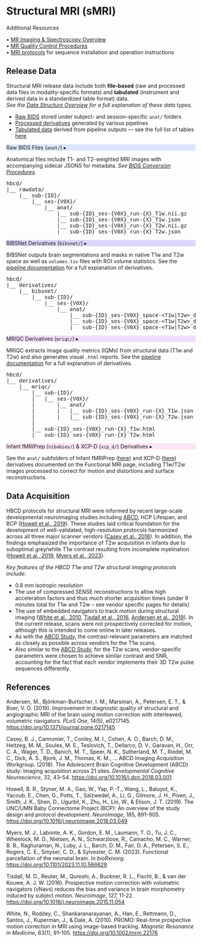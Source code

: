 # Structural MRI (sMRI)

<div class="notification-banner static-banner">
  <span class="emoji"><i class="fa-solid fa-circle-info"></i></span>
  <span class="text">
    Additional Resources
  </span>
</div>
<div class="notification-static-content">
<p> 
• <a href="..">MR Imaging & Spectroscopy Overview</a><br>
• <a href="../qc">MR Quality Control Procedures</a><br>
• <a href="../protocols">MRI protocols</a> for sequence installation and operation instructions
</p>
</div>

## Release Data

Structural MRI release data include both **file-based** (raw and processed data files in modality-specific formats) and **tabulated** (instrument and derived data in a standardized table format) data.      
<i>See the <a href="../../../datacuration/overview" target="_blank">Data Structure Overview</a> for a full explanation of these data types.</i>

 - <i class="fa fa-hammer"></i> <a href="../../../datacuration/file-based-data/#raw-bids" target="_blank">Raw BIDS</a> stored under subject- and session-specific <code>anat/</code> folders      
 - <i class="fas fa-cog"></i> <a href="../../../datacuration/file-based-data/#processed-derivatives" target="_blank">Processed derivatives</a> generated by various pipelines
 - <i class="fas fa-table"></i> <a href="../../../datacuration/phenotypes" target="_blank">Tabulated data</a> derived from pipeline outputs — see the full list of tables <a href="../../#mri" target="_blank">here</a>

<div id="rawbids" class="table-banner" onclick="toggleCollapse(this)" style="background-color: #dde6fe;">
  <span class="emoji"><i class="fa fa-folder-tree"></i></span>
  <span class="text-with-link">
<span class="text">Raw BIDS Files (<code>anat/</code>)</span>
  <a class="anchor-link" href="#rawbids" title="Copy link">
  <i class="fa-solid fa-link"></i>
  </a>
  </span>
  <span class="arrow">▸</span>
</div>
<div class="table-collapsible-content">
<p>Anatomical files include T1- and T2-weighted MRI images with accompanying sidecar JSONS for metadata. <i>See <a href="../../../datacuration/file-based-data/#bids-conversion-procedures">BIDS Conversion Procedures</a>.</i></p>
<pre class="folder-tree">
hbcd/
|__ rawdata/ 
    |__ sub-<span class="label">{ID}</span>/
        |__ ses-<span class="label">{V0X}</span>/
            |__ anat/
                |__ sub-<span class="label">{ID}</span>_ses-<span class="label">{V0X}</span>_run-<span class="label">{X}</span>_T1w.nii.gz 
                |__ sub-<span class="label">{ID}</span>_ses-<span class="label">{V0X}</span>_run-<span class="label">{X}</span>_T1w.json
                |__ sub-<span class="label">{ID}</span>_ses-<span class="label">{V0X}</span>_run-<span class="label">{X}</span>_T2w.nii.gz
                |__ sub-<span class="label">{ID}</span>_ses-<span class="label">{V0X}</span>_run-<span class="label">{X}</span>_T2w.json
</pre>
</div>

<div id="bibsnet" class="table-banner" onclick="toggleCollapse(this)" style="background-color: #dcd8fb;">
  <span class="emoji"><i class="fa fa-folder-tree"></i></span>
  <span class="text-with-link">
<span class="text">BIBSNet Derivatives (<code>bibsnet/</code>)</span>
  <a class="anchor-link" href="#bibsnet" title="Copy link">
  <i class="fa-solid fa-link"></i>
  </a>
  </span>
  <span class="arrow">▸</span>
</div>
<div class="table-collapsible-content">
<p>BIBSNet outputs brain segmentations and masks in native T1w and T2w space as well as <code>volumes.tsv</code> files with ROI volume statistics. See the <a href="https://bibsnet.readthedocs.io/en/latest/">pipeline documentation</a> for a full explanation of derivatives.</p>
<pre class="folder-tree">
hbcd/
|__ derivatives/ 
    |__ bibsnet/
        |__ sub-<span class="label">{ID}</span>/
            |__ ses-<span class="label">{V0X}</span>/
                |__ anat/
                    |__ sub-<span class="label">{ID}</span>_ses-<span class="label">{V0X}</span>_space-<span class="placeholder">&lt;T1w|T2w&gt;</span>_desc-aseg_dseg.nii.gz <span class="hashtag">(+JSON)</span>
                    |__ sub-<span class="label">{ID}</span>_ses-<span class="label">{V0X}</span>_space-<span class="placeholder">&lt;T1w|T2w&gt;</span>_desc-aseg_volumes.tsv <span class="hashtag">(+JSON)</span>         
                    |__ sub-<span class="label">{ID}</span>_ses-<span class="label">{V0X}</span>_space-<span class="placeholder">&lt;T1w|T2w&gt;</span>_desc-aseg_brain-mask.nii.gz <span class="hashtag">(+JSON)</span>
</pre>
</div>

<div id="mriqc" class="table-banner" onclick="toggleCollapse(this)" style="background-color: #f0dcfb;">
  <span class="emoji"><i class="fa fa-folder-tree"></i></span>
  <span class="text-with-link">
<span class="text">MRIQC Derivatives (<code>mriqc/</code>)</span>
  <a class="anchor-link" href="#mriqc" title="Copy link">
  <i class="fa-solid fa-link"></i>
  </a>
  </span>
  <span class="arrow">▸</span>
</div>
<div class="table-collapsible-content">
<p>MRIQC extracts image quality metrics (IQMs) from structural data (T1w and T2w) and also generates visual <code>.html</code> reports. See the <a href="https://mriqc.readthedocs.io/">pipeline documentation</a> for a full explanation of derivatives.</p>
<pre class="folder-tree">
hbcd/
|__ derivatives/ 
    |__ mriqc/
        |__ sub-<span class="label">{ID}</span>/
        |   |__ ses-<span class="label">{V0X}</span>/
        |       |__ anat/
        |       |   |__ sub-<span class="label">{ID}</span>_ses-<span class="label">{V0X}</span>_run-<span class="label">{X}</span>_T1w.json
        |       |   |__ sub-<span class="label">{ID}</span>_ses-<span class="label">{V0X}</span>_run-<span class="label">{X}</span>_T2w.json
        |        
        |__ sub-<span class="label">{ID}</span>_ses-<span class="label">{V0X}</span>_run-<span class="label">{X}</span>_T1w.html
        |__ sub-<span class="label">{ID}</span>_ses-<span class="label">{V0X}</span>_run-<span class="label">{X}</span>_T2w.html
</pre>
</div>

<div id="nibabies-xcpd" class="table-banner" onclick="toggleCollapse(this)" style="background-color: #fbe6f7">
  <span class="emoji"><i class="fa fa-folder-tree"></i></span>
  <span class="text-with-link">
<span class="text">Infant fMRIPrep (<code>nibabies/</code>) & XCP-D (<code>xcp_d/</code>) Derivatives</span>
  <a class="anchor-link" href="#nibabies-xcpd" title="Copy link">
  <i class="fa-solid fa-link"></i>
  </a>
  </span>
  <span class="arrow">▸</span>
</div>
<div class="table-collapsible-content">
<p>See the <code>anat/</code> subfolders of Infant fMRIPrep (<a href="../fmri/#nibabies" target="_blank">here</a>) and XCP-D (<a href="../fmri/#xcpd" target="_blank">here</a>) derivatives documented on the Functional MRI page, including T1w/T2w images processed to correct for motion and distortions and surface reconstructions.</p>
</div>

## Data Acquisition

HBCD protocols for structural MRI were informed by recent large-scale developmental neuroimaging studies including [ABCD](https://abcdstudy.org/), HCP Lifespan, and BCP ([Howell et al., 2019](https://pubmed.ncbi.nlm.nih.gov/29578031/)). These studies laid critical foundation for the development of well-validated, high-resolution protocols harmonized across all three major scanner vendors ([Casey et al., 2018](https://doi.org/10.1016/j.dcn.2018.03.001)). In addition, the findings emphasized the importance of T2w acquisition in infants due to suboptimal grey/white T1w contrast resulting from incomplete myelination ([Howell et al., 2019](https://doi.org/10.1016/j.neuroimage.2018.03.049), [Myers et al., 2023](https://doi.org/10.1016/j.neuroimage.2018.03.049)).

*Key features of the HBCD T1w and T2w structural imaging protocols include:*

- 0.8 mm isotropic resolution
- The use of compressed SENSE reconstructions to allow high acceleration factors and thus much shorter acquisition times (under 9 minutes total for T1w and T2w – see vendor specific pages for details)
- The use of embedded navigators to track motion during structural imaging ([White et al., 2010](https://doi.org/10.1002/mrm.22176), [Tisdall et al., 2016](https://doi.org/10.1016/j.neuroimage.2015.11.054), [Andersen et al., 2019](https://doi.org/10.1371/journal.pone.0217145)). In the current release, scans were not prospectively corrected for motion, although this is intended to come online in later releases.
- As with the [ABCD Study](https://nbdc-splash-beta.lassoinformatics.com/abcd-study), the contrast-relevant parameters are matched as closely as possible across vendors for the T1w scans.
- Also similar to the [ABCD Study](https://nbdc-splash-beta.lassoinformatics.com/abcd-study), for the T2w scans, vendor-specific parameters were chosen to achieve similar contrast and SNR, accounting for the fact that each vendor implements their 3D T2w pulse sequences differently.

## References
<div class="references">
    <p>Andersen, M., Björkman-Burtscher, I. M., Marsman, A., Petersen, E. T., & Boer, V. O. (2019). Improvement in diagnostic quality of structural and angiographic MRI of the brain using motion correction with interleaved, volumetric navigators.
    <em>PLoS One</em>, 14(5), e0217145. <a href="https://doi.org/10.1371/journal.pone.0217145">https://doi.org/10.1371/journal.pone.0217145</a></p>
    <p>Casey, B. J., Cannonier, T., Conley, M. I., Cohen, A. O., Barch, D. M., Heitzeg, M. M., Soules, M. E., Teslovich, T., Dellarco, D. V., Garavan, H., Orr, C. A., Wager, T. D., Banich, M. T., Speer, N. K., Sutherland, M. T., Riedel, M. C., Dick, A. S., Bjork, J. M., Thomas, K. M., … ABCD Imaging Acquisition Workgroup. (2018). The Adolescent Brain Cognitive Development (ABCD) study: Imaging acquisition across 21 sites. <em>Developmental Cognitive Neuroscience</em>, 32, 43–54. <a href="https://doi.org/10.1016/j.dcn.2018.03.001">https://doi.org/10.1016/j.dcn.2018.03.001</a></p>
    <p>Howell, B. R., Styner, M. A., Gao, W., Yap, P.-T., Wang, L., Baluyot, K., Yacoub, E., Chen, G., Potts, T., Salzwedel, A., Li, G., Gilmore, J. H., Piven, J., Smith, J. K., Shen, D., Ugurbil, K., Zhu, H., Lin, W., & Elison, J. T. (2019). The UNC/UMN Baby Connectome Project (BCP): An overview of the study design and protocol development. <em>NeuroImage</em>, 185, 891–905. <a href="https://doi.org/10.1016/j.neuroimage.2018.03.049">https://doi.org/10.1016/j.neuroimage.2018.03.049</a></p>
    <p>Myers, M. J., Labonte, A. K., Gordon, E. M., Laumann, T. O., Tu, J. C., Wheelock, M. D., Nielsen, A. N., Schwarzlose, R., Camacho, M. C., Warner, B. B., Raghuraman, N., Luby, J. L., Barch, D. M., Fair, D. A., Petersen, S. E., Rogers, C. E., Smyser, C. D., & Sylvester, C. M. (2023). Functional parcellation of the neonatal brain. In <em>bioRxivorg</em>. <a href="https://doi.org/10.1101/2023.11.10.566629">https://doi.org/10.1101/2023.11.10.566629</a></p>
    <p>Tisdall, M. D., Reuter, M., Qureshi, A., Buckner, R. L., Fischl, B., & van der Kouwe, A. J. W. (2016). Prospective motion correction with volumetric navigators (vNavs) reduces the bias and variance in brain morphometry induced by subject motion. <em>Neuroimage</em>, 127, 11-22. <a href="https://doi.org/10.1016/j.neuroimage.2015.11.054">https://doi.org/10.1016/j.neuroimage.2015.11.054</a></p>
    <p>White, N., Roddey, C., Shankaranarayanan, A., Han, E., Rettmann, D., Santos, J., Kuperman, J., & Dale, A. (2010). PROMO: Real-time prospective motion correction in MRI using image-based tracking. <em>Magnetic Resonance in Medicine</em>, 63(1), 91–105. <a href="https://doi.org/10.1002/mrm.22176">https://doi.org/10.1002/mrm.22176</a></p>
</div>
<br>